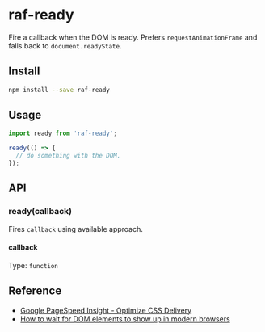 # raf-ready

Fire a callback when the DOM is ready. Prefers `requestAnimationFrame` and falls
back to `document.readyState`.

## Install

```sh
npm install --save raf-ready
```

## Usage

```js
import ready from 'raf-ready';

ready(() => {
  // do something with the DOM.
});
```

## API

### ready(callback)

Fires `callback` using available approach.

#### callback

Type: `function`

## Reference

* [Google PageSpeed Insight - Optimize CSS Delivery](https://developers.google.com/speed/docs/insights/OptimizeCSSDelivery)
* [How to wait for DOM elements to show up in modern browsers](https://swizec.com/blog/how-to-properly-wait-for-dom-elements-to-show-up-in-modern-browsers/swizec/6663)
